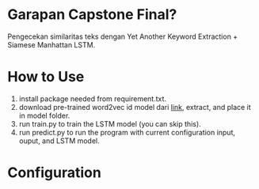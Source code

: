 # Garapan Capstone Final?
Pengecekan similaritas teks dengan Yet Another Keyword Extraction + Siamese Manhattan LSTM.

# How to Use
1.  install package needed from requirement.txt.
2.  download pre-trained word2vec id model dari [link](https://drive.google.com/file/d/1burYSQrxZXhMftmo1bW1e1YJ6Q2L3O3x/view?usp=share_link), extract, and place it in model folder.
3. run train.py to train the LSTM model (you can skip this).
4. run predict.py to run the program with current configuration input, ouput, and LSTM model.

# Configuration
